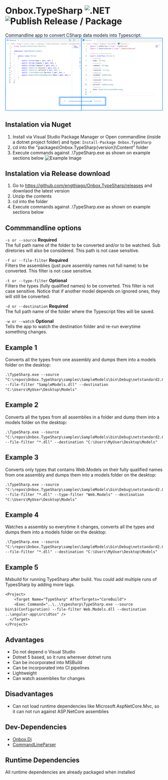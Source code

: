 # Onbox.TypeSharp ![.NET](https://github.com/engthiago/Onbox.TypeSharp/workflows/.NET/badge.svg?branch=master) ![Publish Release / Package](https://github.com/engthiago/Onbox.TypeSharp/workflows/Publish%20Release%20/%20Package/badge.svg?branch=master)
Commandline app to convert CSharp data models into Typescript:
![Example Image](src/Onbox.TypeSharp/Example.png)

## Instalation via Nuget
1. Install via Visual Studio Package Manager or Open commandline (inside a dotnet project folder) and type:
```Install-Package Onbox.TypeSharp```
2. cd into the "packages\Onbox.TypeSharp\{version}\Content" folder
3. Execute commands against .\TypeSharp.exe as shown on example sections below
![Example Image](src/Onbox.TypeSharp/location.png)

## Instalation via Release download
1. Go to https://github.com/engthiago/Onbox.TypeSharp/releases and downlaod the latest version
2. Unzip the contents
3. cd into the folder 
4. Execute commands against .\TypeSharp.exe as shown on example sections below

## Commmandline options
``` -s or --source ``` **Required** <br/>
The full path name of the folder to be converted and/or to be watched. Sub diretories will also be considered. This path is not case sensitive.

``` -f or --file-filter ``` **Required** <br/>
Filters the assemblies (just pure assembly names not full name) to be converted. This filter is not case sensitive.

``` -t or --type-filter ``` **Optional** <br/>
Filters the types (fully qualified names) to be converted. This filter is not case sensitive. Notice that if another model depends on ignored ones, they will still be converted.

``` -d or --destination ``` **Required** <br/>
The full path name of the folder where the Typescript files will be saved.

``` -w or --watch ``` **Optional** <br/>
Tells the app to watch the destination folder and re-run everytime something changes.

## Example 1
Converts all the types from one assembly and dumps them into a models folder on the desktop:
```
.\TypeSharp.exe --source "C:\repos\Onbox.TypeSharp\samples\SampleModels\bin\Debug\netstandard2.0" --file-filter "SampleModels.dll" --destination "C:\Users\MyUser\Desktop\Models"
```

## Example 2
Converts all the types from all assemblies in a folder and dump them into a models folder on the desktop:
```
.\TypeSharp.exe --source "C:\repos\Onbox.TypeSharp\samples\SampleModels\bin\Debug\netstandard2.0" --file-filter "*.dll" --destination "C:\Users\MyUser\Desktop\Models"
```

## Example 3
Converts only types that contains Web.Models on their fully qualified names from one assembly and dumps them into a models folder on the desktop:
```
.\TypeSharp.exe --source "C:\repos\Onbox.TypeSharp\samples\SampleModels\bin\Debug\netstandard2.0" --file-filter "*.dll" --type-filter "Web.Models" --destination "C:\Users\MyUser\Desktop\Models"
```

## Example 4
Watches a assembly so everytime it changes, converts all the types and dumps them into a models folder on the desktop:
```
.\TypeSharp.exe --source "C:\repos\Onbox.TypeSharp\samples\SampleModels\bin\Debug\netstandard2.0" --file-filter "*.dll" --destination "C:\Users\MyUser\Desktop\Models"
```

## Example 5
Msbuild for running TypeSharp after build. You could add multiple runs of TypesSharp by adding more <Exec> tags.
```
<Project>
    <Target Name="TypeSharp" AfterTargets="CoreBuild">
    <Exec Command="..\..\typesharp\TypeSharp.exe --source bin\$(Configuration) --file-filter Web.Models.dll --destination ..\angular-app\src\dtos" />
  </Target>
</Project>
```

## Advantages
* Do not depend o Visual Studio
* Dotnet 5 based, so it runs wherever dotnet runs
* Can be incorporated into MSBuild
* Can be incorporated into CI pipelines
* Lightweight
* Can watch assemblies for changes

## Disadvantages
* Can not load runtime dependencies like Microsoft.AspNetCore.Mvc, so it can not run against ASP.NetCore assemblies

## Dev-Dependencies
* [Onbox.Di](https://www.nuget.org/packages/Onbox.Di)
* [CommandLineParser](https://www.nuget.org/packages/CommandLineParser)

## Runtime Dependencies
All runtime dependencies are already packaged when installed
